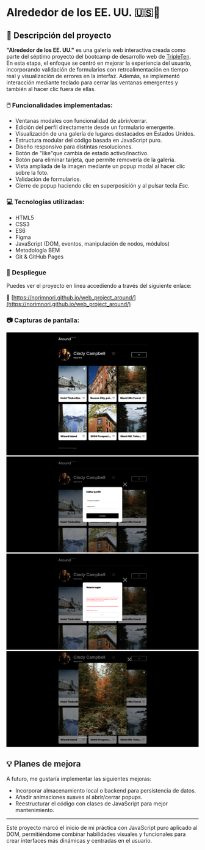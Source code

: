 # Alrededor de los EE. UU. 🇺🇸📸

## 📝 Descripción del proyecto

**"Alrededor de los EE. UU."** es una galería web interactiva creada como parte del séptimo proyecto del bootcamp de desarrollo web de [TripleTen](https://tripleten.com/). En esta etapa, el enfoque se centró en mejorar la experiencia del usuario, incorporando validación de formularios con retroalimentación en tiempo real y visualización de errores en la interfaz. Además, se implementó interacción mediante teclado para cerrar las ventanas emergentes y también al hacer clic fuera de ellas.

### 🖱️ Funcionalidades implementadas:
- Ventanas modales con funcionalidad de abrir/cerrar.
- Edición del perfil directamente desde un formulario emergente.
- Visualización de una galería de lugares destacados en Estados Unidos.
- Estructura modular del código basada en JavaScript puro.
- Diseño responsivo para distintas resoluciones.
- Botón de "like"que cambia de estado activo/inactivo.  
- Botón para eliminar tarjeta, que permite removerla de la galería.  
- Vista ampliada de la imagen mediante un popup modal al hacer clic sobre la foto.
- Validación de formularios.
- Cierre de popup haciendo clic en superposición y al pulsar tecla *Esc*.

### 💻 Tecnologías utilizadas:
- HTML5
- CSS3
- ES6
- Figma
- JavaScript (DOM, eventos, manipulación de nodos, módulos)
- Metodología BEM
- Git & GitHub Pages

### 🚀 Despliegue
Puedes ver el proyecto en línea accediendo a través del siguiente enlace:

🔗 [https://norimnori.github.io/web_project_around/](https://norimnori.github.io/web_project_around/)

### 📷 Capturas de pantalla:

![Captura](./images/around-us-overview.png)
![Captura](./images/around-us-popup-profile.png)
![Captura](./images/around-us-form-validation.png)
![Captura](./images/around-us-image-popup.png)

## 💡 Planes de mejora

A futuro, me gustaría implementar las siguientes mejoras:

- Incorporar almacenamiento local o backend para persistencia de datos.
- Añadir animaciones suaves al abrir/cerrar popups.
- Reestructurar el código con clases de JavaScript para mejor mantenimiento.

---

Este proyecto marcó el inicio de mi práctica con JavaScript puro aplicado al DOM, permitiéndome combinar habilidades visuales y funcionales para crear interfaces más dinámicas y centradas en el usuario.
